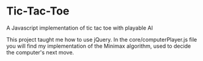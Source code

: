 # Tic-Tac-Toe
A Javascript implementation of tic tac toe with playable AI

This project taught me how to use jQuery.
In the core/computerPlayer.js file you will find my implementation of the Minimax algorithm, used to decide the computer's next move.
